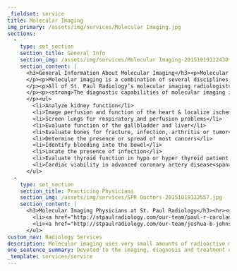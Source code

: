 ```yaml
---
_fieldset: service
title: Molecular Imaging
img_primary: /assets/img/services/Molecular Imaging.jpg
sections:
  - 
    type: set_section
    section_title: General Info
    section_img: /assets/img/services/Molecular Imaging-20151019122430.jpg
    section_content: |
      <h3>General Information About Molecular Imaging</h3><p>Molecular imaging (also called Nuclear Medicine) uses very small amounts of radioactive materials to examine organ function and structure and is often used to help diagnose and treat abnormalities very early in the progression of a disease.
      </p><p>Molecular imaging is a combination of several disciplines, including chemistry, physics, mathematics, computer technology and medicine. This branch of radiology is often used to help diagnose and treat abnormalities very early in the progression of a disease. Molecular imaging differs in some ways from other forms of radiology in that these imaging studies examine organ function and structure, whereas diagnostic radiology is based primarily on anatomy. Molecular imaging studies assist the radiologist in diagnosing diseases. Tumors, infection and other disorders can be detected by evaluating organ function. SPR physicians interpret many molecular imaging studies, typically performed in area hospitals served.
      </p><p>All of St. Paul Radiology’s molecular imaging radiologists are board certified and have undergone fellowship training in interpreting nuclear medicine images.
      </p><p><strong>The diagnostic capabilities of molecular imaging include:</strong>
      </p><ul>
      	<li>Analyze kidney function</li>
      	<li>Image perfusion and function of the heart & localize ischemia and infarction</li>
      	<li>Screen lungs for respiratory and perfusion problems</li>
      	<li>Evaluate function of the gallbladder and liver</li>
      	<li>Evaluate bones for fracture, infection, arthritis or tumor</li>
      	<li>Determine the presence or spread of most cancers</li>
      	<li>Identify bleeding into the bowel</li>
      	<li>Locate the presence of infection</li>
      	<li>Evaluate thyroid function in hypo or hyper thyroid patient and thyroid nodules</li>
      	<li>Cardiac viability in advanced coronary artery disease<span></span></li>
      </ul>
  - 
    type: set_section
    section_title: Practicing Physicians
    section_img: /assets/img/services/SPR Doctors-20151019122557.jpg
    section_content: |
      <h3>Molecular Imaging Physicians at St. Paul Radiology</h3><hr><ul>
      	<li><a href="http://stpaulradiology.com/our-team/paul-r-carolan-md" title="Paul R Carolan, M.D." target="_blank">Paul R Carolan, MD</a></li>
      	<li><a href="http://stpaulradiology.com/our-team/joshua-b-johnson-md" title="Paul R Carolan, M.D." target="_blank">Joshua B. Johnson, MD</a></li>
      </ul>
custom_nav: Radiology Services
description: Molecular imaging uses very small amounts of radioactive materials to examine organ function and structure, and is often used to help diagnose and treat disease.
one_sentence_summary: Devoted to the imaging, diagnosis and treatment of patients with trace doses of radioactive material.
_template: services/service
---
```



